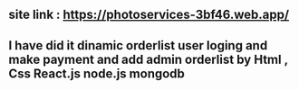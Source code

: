 ## site link : https://photoservices-3bf46.web.app/


## I have did it dinamic orderlist user loging and make payment and add admin  orderlist by Html , Css React.js node.js mongodb 
